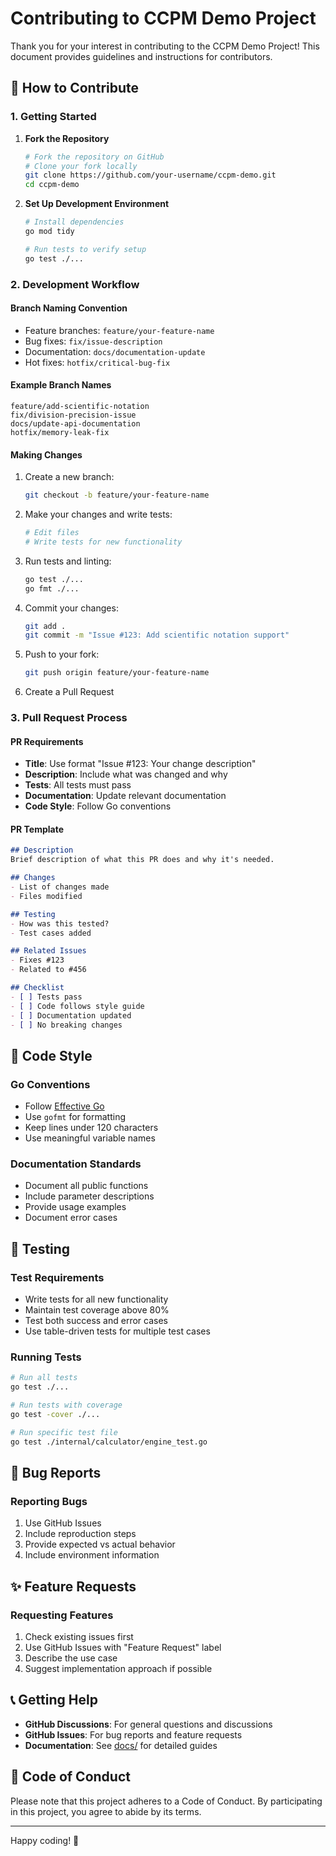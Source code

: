 # Contributing to CCPM Demo Project

Thank you for your interest in contributing to the CCPM Demo Project! This document provides guidelines and instructions for contributors.

## 🤝 How to Contribute

### 1. Getting Started

1. **Fork the Repository**
   ```bash
   # Fork the repository on GitHub
   # Clone your fork locally
   git clone https://github.com/your-username/ccpm-demo.git
   cd ccpm-demo
   ```

2. **Set Up Development Environment**
   ```bash
   # Install dependencies
   go mod tidy

   # Run tests to verify setup
   go test ./...
   ```

### 2. Development Workflow

#### Branch Naming Convention
- Feature branches: `feature/your-feature-name`
- Bug fixes: `fix/issue-description`
- Documentation: `docs/documentation-update`
- Hot fixes: `hotfix/critical-bug-fix`

#### Example Branch Names
```
feature/add-scientific-notation
fix/division-precision-issue
docs/update-api-documentation
hotfix/memory-leak-fix
```

#### Making Changes
1. Create a new branch:
   ```bash
   git checkout -b feature/your-feature-name
   ```

2. Make your changes and write tests:
   ```bash
   # Edit files
   # Write tests for new functionality
   ```

3. Run tests and linting:
   ```bash
   go test ./...
   go fmt ./...
   ```

4. Commit your changes:
   ```bash
   git add .
   git commit -m "Issue #123: Add scientific notation support"
   ```

5. Push to your fork:
   ```bash
   git push origin feature/your-feature-name
   ```

6. Create a Pull Request

### 3. Pull Request Process

#### PR Requirements
- **Title**: Use format "Issue #123: Your change description"
- **Description**: Include what was changed and why
- **Tests**: All tests must pass
- **Documentation**: Update relevant documentation
- **Code Style**: Follow Go conventions

#### PR Template
```markdown
## Description
Brief description of what this PR does and why it's needed.

## Changes
- List of changes made
- Files modified

## Testing
- How was this tested?
- Test cases added

## Related Issues
- Fixes #123
- Related to #456

## Checklist
- [ ] Tests pass
- [ ] Code follows style guide
- [ ] Documentation updated
- [ ] No breaking changes
```

## 📝 Code Style

### Go Conventions
- Follow [Effective Go](https://golang.org/doc/effective_go.html)
- Use `gofmt` for formatting
- Keep lines under 120 characters
- Use meaningful variable names

### Documentation Standards
- Document all public functions
- Include parameter descriptions
- Provide usage examples
- Document error cases

## 🧪 Testing

### Test Requirements
- Write tests for all new functionality
- Maintain test coverage above 80%
- Test both success and error cases
- Use table-driven tests for multiple test cases

### Running Tests
```bash
# Run all tests
go test ./...

# Run tests with coverage
go test -cover ./...

# Run specific test file
go test ./internal/calculator/engine_test.go
```

## 🐛 Bug Reports

### Reporting Bugs
1. Use GitHub Issues
2. Include reproduction steps
3. Provide expected vs actual behavior
4. Include environment information

## ✨ Feature Requests

### Requesting Features
1. Check existing issues first
2. Use GitHub Issues with "Feature Request" label
3. Describe the use case
4. Suggest implementation approach if possible

## 📞 Getting Help

- **GitHub Discussions**: For general questions and discussions
- **GitHub Issues**: For bug reports and feature requests
- **Documentation**: See [docs/](docs/) for detailed guides

## 📄 Code of Conduct

Please note that this project adheres to a Code of Conduct. By participating in this project, you agree to abide by its terms.

---

Happy coding! 🚀